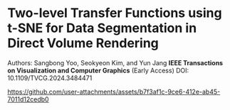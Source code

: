 # Two-level Transfer Functions using t-SNE for Data Segmentation in Direct Volume Rendering 

Authors: Sangbong Yoo, Seokyeon Kim, and Yun Jang
**IEEE Transactions on Visualization and Computer Graphics** (Early Access)
DOI: 10.1109/TVCG.2024.3484471


https://github.com/user-attachments/assets/b7f3af1c-9ce6-412e-ab45-7011d12cedb0

